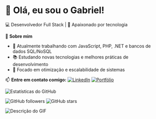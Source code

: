 # 👋 Olá, eu sou o Gabriel!

💻 Desenvolvedor Full Stack | 🚀 Apaixonado por tecnologia

📌 **Sobre mim**
- 🔭 Atualmente trabalhando com JavaScript, PHP, .NET e bancos de dados SQL/NoSQL
- 📚 Estudando novas tecnologias e melhores práticas de desenvolvimento
- 🎯 Focado em otimização e escalabilidade de sistemas



📫 **Entre em contato comigo:**
[![LinkedIn](https://img.shields.io/badge/LinkedIn-0077B5?style=for-the-badge&logo=linkedin&logoColor=white)](https://linkedin.com/in/gabriel-defende)
[![Portfólio](https://img.shields.io/badge/Portfolio-000?style=for-the-badge&logo=vercel&logoColor=white)](https://seusite.com)

![Estatísticas do GitHub](https://github-readme-stats.vercel.app/api?username=gabrieldefende&show_icons=true&theme=dark)

![GitHub followers](https://img.shields.io/github/followers/gabrieldefende?style=social)
![GitHub stars](https://img.shields.io/github/stars/gabrieldefende?style=social)

![Descrição do GIF](https://media.giphy.com/media/MC6eSuC3yypCU/giphy.gif)

